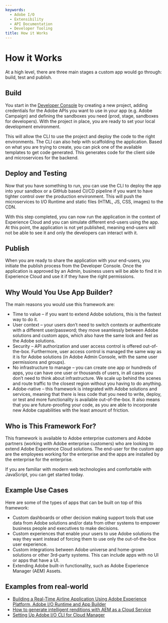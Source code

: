 ```yaml
---
keywords:
  - Adobe I/O
  - Extensibility
  - API Documentation
  - Developer Tooling
title: How it Works
---
```


# How it Works

At a high level, there are three main stages a custom app would go through: build, test and publish.

## Build 

You start in the [Developer Console](/console) by creating a new project, adding credentials for the Adobe APIs you want to use in your app (e.g. Adobe Campaign) and defining the sandboxes you need (prod, stage, sandboxes for developers). With the project in place, you are ready to set your local development environment.

This will allow the CLI to use the project and deploy the code to the right environments. The CLI can also help with scaffolding the application. Based on what you are trying to create, you can pick one of the available templates to get code generated. This generates code for the client side and microservices for the backend. 

## Deploy and Testing

Now that you have something to run, you can use the CLI to deploy the app into your sandbox or a GitHub based CI/CD pipeline if you want to have tighter control over the production environment. This will push the microservices to I/O Runtime and static files (HTML, JS, CSS, images) to the CDN. 

With this step completed, you can now run the application in the context of Experience Cloud and you can simulate different end-users using the app. At this point, the application is not yet published, meaning end-users will not be able to see it and only the developers can interact with it.

## Publish

When you are ready to share the application with your end-users, you initiate the publish process from the Developer Console. Once the application is approved by an Admin, business users will be able to find it in Experience Cloud and use it if they have the right permissions.

## Why Would You Use App Builder?

The main reasons you would use this framework are:
*	Time to value – if you want to extend Adobe solutions, this is the fastest way to do it.
*	User context – your users don’t need to switch contexts or authenticate with a different user/password; they move seamlessly between Adobe solutions and custom apps, which also have the same look and feel as the Adobe solutions.
*	Security – API authorization and user access control is offered out-of-the-box. Furthermore, user access control is managed the same way as it is for Adobe solutions (in Adobe Admin Console, with the same user permissions and groups).
*	No infrastructure to manage – you can create one app or hundreds of apps, you can have one user or thousands of users, in all cases you don’t need to think about infrastructure. We scale up behind the scenes and route traffic to the closest region without you having to do anything.
*	Adobe-native – this framework is integrated with Adobe solutions and services, meaning that there is less code that you need to write, deploy, or test and more functionality is available out-of-the-box. It also means that you are future-proofing your code, as you are able to incorporate new Adobe capabilities with the least amount of friction.

## Who is This Framework For?

This framework is available to Adobe enterprise customers and Adobe partners (working with Adobe enterprise customers) who are looking to extend Adobe Experience Cloud solutions. The end-user for the custom app are the employees working for the enterprise and the apps are installed by the enterprise for the enterprise.

If you are familiar with modern web technologies and comfortable with JavaScript, you can get started today.

## Example Use Cases

Here are some of the types of apps that can be built on top of this framework:
*	Custom dashboards or other decision making support tools that use data from Adobe solutions and/or data from other systems to empower business people and executives to make decisions.
*	Custom experiences that enable your users to use Adobe solutions the way they want instead of forcing them to use only the out-of-the-box user experience.
*	Custom integrations between Adobe universe and home-grown solutions or other 3rd-party systems. This can include apps with no UI or apps that have a UI.
*	Extending Adobe built-in functionality, such as Adobe Experience Manager (AEM) Assets.

## Examples from real-world

* [Building a Real-Time Airline Application Using Adobe Experience Platform, Adobe I/O Runtime and App Builder](https://www.netcentric.biz/insights/2020/06/building-an-aep-demo-with-firefly.html?utm_source=linkedin&utm_medium=social_nonpaid&utm_campaign=20_insights&utm_content=link_post&es_id=8e9abf83f6)
* [How to generate intelligent renditions with AEM as a Cloud Service](https://tech.cognifide.com/blog/2020/how-to-generate-intelligent-renditions-aem-cloud/)
* [Setting Up Adobe I/O CLI for Cloud Manager](https://medium.com/adobetech/setting-up-adobe-i-o-cli-for-cloud-manager-8820f47e3c94)
